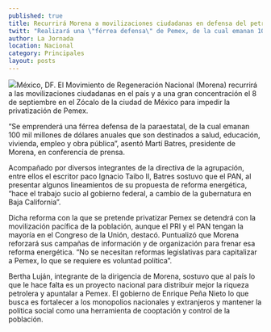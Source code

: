 ```yaml
---
published: true
title: Recurrirá Morena a movilizaciones ciudadanas en defensa del petróleo
twitt: "Realizará una \"férrea defensa\" de Pemex, de la cual emanan 100 mil mdd anuales para destinarse a educación, vivienda, salud y obra pública, destacó Martí Batres"
author: La Jornada
location: Nacional
category: Principales
layout: posts
---
```


![](http://i.imgur.com/8uUvF7fm.jpg)México, DF. El Movimiento de Regeneración Nacional (Morena) recurrirá a las movilizaciones ciudadanas en el país y a una gran concentración el 8 de septiembre en el Zócalo de la ciudad de México para impedir la privatización de Pemex.

“Se emprenderá una férrea defensa de la paraestatal, de la cual emanan 100 mil millones de dólares anuales que son destinados a salud, educación, vivienda, empleo y obra pública”, asentó Martí Batres, presidente de Morena, en conferencia de prensa.

Acompañado por diversos integrantes de la directiva de la agrupación, entre ellos el escritor paco Ignacio Taibo II, Batres sostuvo que el PAN, al presentar algunos lineamientos de su propuesta de reforma energética, “hace el trabajo sucio al gobierno federal, a cambio de la gubernatura en Baja California”.

Dicha reforma con la que se pretende privatizar Pemex se detendrá con la movilización pacífica de la población, aunque el PRI y el PAN tengan la mayoría en el Congreso de la Unión, destacó. Puntualizó que Morena reforzará sus campañas de información y de organización para frenar esa reforma energética. “No se necesitan reformas legislativas para capitalizar a Pemex, lo que se requiere es voluntad política”.

Bertha Luján, integrante de la dirigencia de Morena, sostuvo que al país lo que le hace falta es un proyecto nacional para distribuir mejor la riqueza petrolera y apuntalar a Pemex. El gobierno de Enrique Peña Nieto lo que busca es fortalecer a los monopolios nacionales y extranjeros y mantener la política social como una herramienta de cooptación y control de la población.
